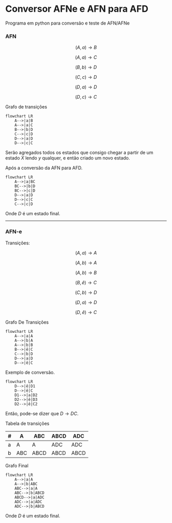 # Conversor AFNe e AFN para AFD


Programa em python para conversão e teste de AFN/AFNe

### AFN

$$
(A, a)\to B
$$

$$
(A, a)\to C
$$

$$
(B, b)\to D
$$

$$
(C, c)\to D
$$

$$
(D, a)\to D
$$

$$
(D, c)\to C
$$

Grafo de transições
```mermaid
flowchart LR
	A-->|a|B
	A-->|a|C
	B-->|b|D
	C-->|c|D
	D-->|a|D
	D-->|c|C
```

Serão agregados todos os estados que consigo chegar a partir de um estado $X$ lendo $y$ qualquer, e então criado um novo estado.

Após a conversão da AFN para AFD.
```mermaid
flowchart LR
	A-->|a|BC
	BC-->|b|D
	BC-->|c|D
	D-->|a|D
	D-->|c|C
	C-->|c|D
```
Onde $D$ é um estado final.

---
### AFN-e

Transições:

$$
(A, a)\to A
$$

$$
(A, b)\to A
$$

$$
(A, b)\to B
$$

$$
(B, ê)\to C
$$

$$
(C, b)\to D
$$

$$
(D, a)\to D
$$

$$
(D, ê)\to C
$$

Grafo De Transições
```mermaid
flowchart LR
	A-->|a|A
	A-->|b|A
	A-->|b|B
	B-->|ê|C
	C-->|b|D
	D-->|a|D
	D-->|ê|C
```

Exemplo de conversão.
```mermaid
flowchart LR
	D-->|ê|D1
	D-->|ê|C
	D1-->|a|D2
	D2-->|ê|D3
	D2-->|ê|C2
```
Então, pode-se dizer que $D \to DC$.

Tabela de transições

| #   | A   | ABC  | ABCD | ADC  |
| --- | --- | ---- | ---- | ---- |
| a   | A   | A    | ADC  | ADC  |
| b   | ABC | ABCD | ABCD | ABCD | 

Grafo Final
```mermaid
flowchart LR
	A-->|a|A
	A-->|b|ABC
	ABC-->|a|A
	ABC-->|b|ABCD
	ABCD-->|a|ADC
	ADC-->|a|ADC
	ADC-->|b|ABCD
```
Onde $D$ é um estado final.
